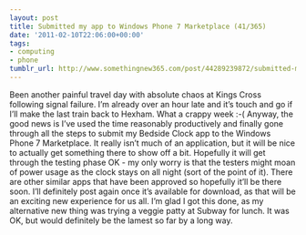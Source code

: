 ```yaml
---
layout: post
title: Submitted my app to Windows Phone 7 Marketplace (41/365)
date: '2011-02-10T22:06:00+00:00'
tags:
- computing
- phone
tumblr_url: http://www.somethingnew365.com/post/44289239872/submitted-my-app-to-windows-phone-7-marketpla
---
```

Been another painful travel day with absolute chaos at Kings Cross following signal failure. I’m already over an hour late and it’s touch and go if I’ll make the last train back to Hexham. What a crappy week :-(
Anyway, the good news is I’ve used the time reasonably productively and finally gone through all the steps to submit my Bedside Clock app to the Windows Phone 7 Marketplace.
It really isn’t much of an application, but it will be nice to actually get something there to show off a bit. Hopefully it will get through the testing phase OK - my only worry is that the testers might moan of power usage as the clock stays on all night (sort of the point of it). There are other similar apps that have been approved so hopefully it’ll be there soon.
I’ll definitely post again once it’s available for download, as that will be an exciting new experience for us all.
I’m glad I got this done, as my alternative new thing was trying a veggie patty at Subway for lunch. It was OK, but would definitely be the lamest so far by a long way.
